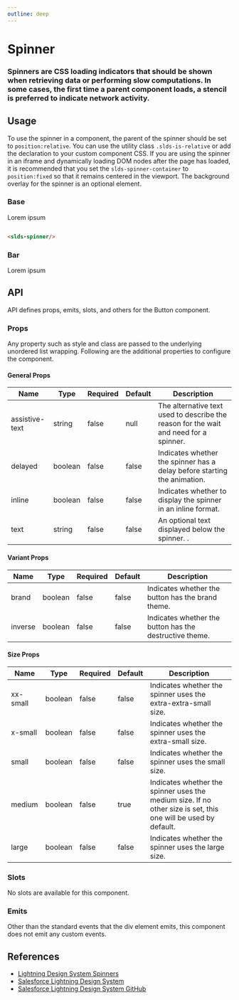 ```yaml
---
outline: deep
---
```


<script setup>
import SpinnerExample from "../examples/spinner-example.vue"
</script>

<h1 class="component-title">
Spinner
</h1>

<h3>
Spinners are CSS loading indicators that should be shown when retrieving data or performing slow computations. 
In some cases, the first time a parent component loads, a stencil is preferred to indicate network activity.
</h3>

<spinner-example show-case/>

## Usage

To use the spinner in a component, the parent of the spinner should be set to `position:relative`. You can use the
utility
class `.slds-is-relative` or add the declaration to your custom component CSS. If you are using the spinner in an iframe
and dynamically loading DOM nodes after the page has loaded, it is recommended that you set the `slds-spinner-container`
to `position:fixed` so that it remains centered in the viewport. The background overlay for the spinner is an optional
element.

### Base

Lorem ipsum

<spinner-example base/>

```html

<slds-spinner/>
```

### Bar

Lorem ipsum

## API

API defines props, emits, slots, and others for the Button component.

### Props

Any property such as style and class are passed to the underlying unordered list wrapping.
Following are the additional properties to configure the component.

#### General Props

| Name           | Type    | Required | Default | Description                                                                           |
|----------------|---------|----------|---------|---------------------------------------------------------------------------------------|
| assistive-text | string  | false    | null    | The alternative text used to describe the reason for the wait and need for a spinner. |
| delayed        | boolean | false    | false   | Indicates whether the spinner has a delay before starting the animation.              |
| inline         | boolean | false    | false   | Indicates whether to display the spinner in an inline format.                         |
| text           | string  | false    | false   | An optional text displayed below the spinner. .                                       |

#### Variant Props

| Name    | Type    | Required | Default | Description                                             |
|---------|---------|----------|---------|---------------------------------------------------------|
| brand   | boolean | false    | false   | Indicates whether the button has the brand theme.       |
| inverse | boolean | false    | false   | Indicates whether the button has the destructive theme. |

#### Size Props

| Name     | Type    | Required | Default | Description                                                                                                    |
|----------|---------|----------|---------|----------------------------------------------------------------------------------------------------------------|
| xx-small | boolean | false    | false   | Indicates whether the spinner uses the extra-extra-small size.                                                 |
| x-small  | boolean | false    | false   | Indicates whether the spinner uses the extra-small size.                                                       |
| small    | boolean | false    | false   | Indicates whether the spinner uses the small size.                                                             |
| medium   | boolean | false    | true    | Indicates whether the spinner uses the medium size. If no other size is set, this one will be used by default. |
| large    | boolean | false    | false   | Indicates whether the spinner uses the large size.                                                             |

### Slots

No slots are available for this component.

### Emits

Other than the standard events that the div element emits, this component does not emit any custom events.

## References

- [Lightning Design System Spinners](https://www.lightningdesignsystem.com/components/spinners/)
- [Salesforce Lightning Design System](https://www.lightningdesignsystem.com/)
- [Salesforce Lightning Design System GitHub](https://github.com/salesforce-ux/design-system)
